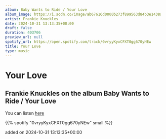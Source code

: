 ```yaml
---
album: Baby Wants to Ride / Your Love
album_image: https://i.scdn.co/image/ab67616d0000b273f899563d84b3e1438a3a5433
artist: Frankie Knuckles
date: 2024-10-31 13:13:35+00:00
draft: false
duration: 403706
preview_url: null
spotify_url: https://open.spotify.com/track/0vryyKyxCFXT0gg670yNEw
title: Your Love
type: music
---
```



# Your Love

## Frankie Knuckles on the album Baby Wants to Ride / Your Love

You can listen [here](https://open.spotify.com/track/0vryyKyxCFXT0gg670yNEw)

{{% spotify "0vryyKyxCFXT0gg670yNEw" small %}}

added on 2024-10-31 13:13:35+00:00